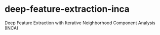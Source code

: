# deep-feature-extraction-inca
Deep Feature Extraction with Iterative Neighborhood Component Analysis (INCA)
